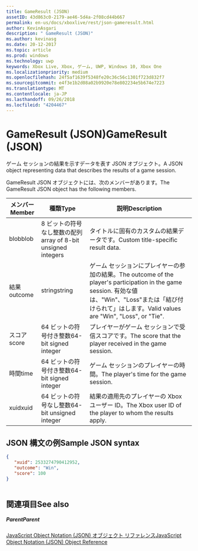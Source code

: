 ```yaml
---
title: GameResult (JSON)
assetID: 43d863c0-2179-ae46-5d4a-2f08cd44b667
permalink: en-us/docs/xboxlive/rest/json-gameresult.html
author: KevinAsgari
description: " GameResult (JSON)"
ms.author: kevinasg
ms.date: 20-12-2017
ms.topic: article
ms.prod: windows
ms.technology: uwp
keywords: Xbox Live, Xbox, ゲーム, UWP, Windows 10, Xbox One
ms.localizationpriority: medium
ms.openlocfilehash: 24f5af1639f5348fe20c36c56c1301f723d832f7
ms.sourcegitcommit: e4f3e1b2d08a02b9920e78e802234e5b674e7223
ms.translationtype: MT
ms.contentlocale: ja-JP
ms.lasthandoff: 09/26/2018
ms.locfileid: "4204467"
---
```

# <a name="gameresult-json"></a><span data-ttu-id="16dbe-104">GameResult (JSON)</span><span class="sxs-lookup"><span data-stu-id="16dbe-104">GameResult (JSON)</span></span>
<span data-ttu-id="16dbe-105">ゲーム セッションの結果を示すデータを表す JSON オブジェクト。</span><span class="sxs-lookup"><span data-stu-id="16dbe-105">A JSON object representing data that describes the results of a game session.</span></span> 
<a id="ID4EN"></a>

  
 
<span data-ttu-id="16dbe-106">GameResult JSON オブジェクトには、次のメンバーがあります。</span><span class="sxs-lookup"><span data-stu-id="16dbe-106">The GameResult JSON object has the following members.</span></span>
 
| <span data-ttu-id="16dbe-107">メンバー</span><span class="sxs-lookup"><span data-stu-id="16dbe-107">Member</span></span>| <span data-ttu-id="16dbe-108">種類</span><span class="sxs-lookup"><span data-stu-id="16dbe-108">Type</span></span>| <span data-ttu-id="16dbe-109">説明</span><span class="sxs-lookup"><span data-stu-id="16dbe-109">Description</span></span>| 
| --- | --- | --- | 
| <span data-ttu-id="16dbe-110">blob</span><span class="sxs-lookup"><span data-stu-id="16dbe-110">blob</span></span>| <span data-ttu-id="16dbe-111">8 ビットの符号なし整数の配列</span><span class="sxs-lookup"><span data-stu-id="16dbe-111">array of 8-bit unsigned integers</span></span>| <span data-ttu-id="16dbe-112">タイトルに固有のカスタムの結果データです。</span><span class="sxs-lookup"><span data-stu-id="16dbe-112">Custom title-specific result data.</span></span>| 
| <span data-ttu-id="16dbe-113">結果</span><span class="sxs-lookup"><span data-stu-id="16dbe-113">outcome</span></span>| <span data-ttu-id="16dbe-114">string</span><span class="sxs-lookup"><span data-stu-id="16dbe-114">string</span></span>| <span data-ttu-id="16dbe-115">ゲーム セッションにプレイヤーの参加の結果。</span><span class="sxs-lookup"><span data-stu-id="16dbe-115">The outcome of the player's participation in the game session.</span></span> <span data-ttu-id="16dbe-116">有効な値は、"Win"、"Loss"または「結び付けられて」はします。</span><span class="sxs-lookup"><span data-stu-id="16dbe-116">Valid values are "Win", "Loss", or "Tie".</span></span> | 
| <span data-ttu-id="16dbe-117">スコア</span><span class="sxs-lookup"><span data-stu-id="16dbe-117">score</span></span>| <span data-ttu-id="16dbe-118">64 ビットの符号付き整数</span><span class="sxs-lookup"><span data-stu-id="16dbe-118">64-bit signed integer</span></span>| <span data-ttu-id="16dbe-119">プレイヤーがゲーム セッションで受信スコアです。</span><span class="sxs-lookup"><span data-stu-id="16dbe-119">The score that the player received in the game session.</span></span>| 
| <span data-ttu-id="16dbe-120">時間</span><span class="sxs-lookup"><span data-stu-id="16dbe-120">time</span></span>| <span data-ttu-id="16dbe-121">64 ビットの符号付き整数</span><span class="sxs-lookup"><span data-stu-id="16dbe-121">64-bit signed integer</span></span>| <span data-ttu-id="16dbe-122">ゲーム セッションのプレイヤーの時間。</span><span class="sxs-lookup"><span data-stu-id="16dbe-122">The player's time for the game session.</span></span>| 
| <span data-ttu-id="16dbe-123">xuid</span><span class="sxs-lookup"><span data-stu-id="16dbe-123">xuid</span></span>| <span data-ttu-id="16dbe-124">64 ビットの符号なし整数</span><span class="sxs-lookup"><span data-stu-id="16dbe-124">64-bit unsigned integer</span></span>| <span data-ttu-id="16dbe-125">結果の適用先のプレイヤーの Xbox ユーザー ID。</span><span class="sxs-lookup"><span data-stu-id="16dbe-125">The Xbox user ID of the player to whom the results apply.</span></span>| 
  
<a id="ID4EPC"></a>

 
## <a name="sample-json-syntax"></a><span data-ttu-id="16dbe-126">JSON 構文の例</span><span class="sxs-lookup"><span data-stu-id="16dbe-126">Sample JSON syntax</span></span>
 

```json
{
   "xuid": 2533274790412952,
   "outcome": "Win",
   "score": 100
}
    
```

  
<a id="ID4EYC"></a>

 
## <a name="see-also"></a><span data-ttu-id="16dbe-127">関連項目</span><span class="sxs-lookup"><span data-stu-id="16dbe-127">See also</span></span>
 
<a id="ID4E1C"></a>

 
##### <a name="parent"></a><span data-ttu-id="16dbe-128">Parent</span><span class="sxs-lookup"><span data-stu-id="16dbe-128">Parent</span></span> 

[<span data-ttu-id="16dbe-129">JavaScript Object Notation (JSON) オブジェクト リファレンス</span><span class="sxs-lookup"><span data-stu-id="16dbe-129">JavaScript Object Notation (JSON) Object Reference</span></span>](atoc-xboxlivews-reference-json.md)

   